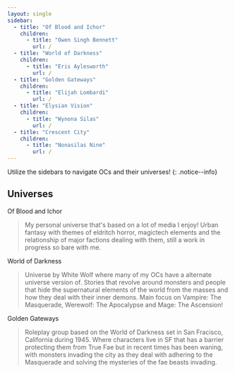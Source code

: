```yaml
---
layout: single
sidebar:
  - title: "Of Blood and Ichor"
    children:
      - title: "Owen Singh Bennett"
        url: /
  - title: "World of Darkness"
    children:
      - title: "Eris Aylesworth"
        url: /
  - title: "Golden Gateways"
    children:
      - title: "Elijah Lombardi"
        url: /
  - title: "Elysian Vision"
    children:
      - title: "Wynona Silas"
        url: /
  - title: "Crescent City"
    children:
      - title: "Nonasilas Nine"
        url: /
---
```


Utilize the sidebars to navigate OCs and their universes!
{: .notice--info}

## Universes

Of Blood and Ichor
> My personal universe that's based on a lot of media I enjoy! Urban fantasy with themes of eldritch horror, magictech elements and the relationship of major factions dealing with them, still a work in progress so bare with me.

World of Darkness
> Universe by White Wolf where many of my OCs have a alternate universe version of. Stories that revolve around monsters and people that hide the supernatural elements of the world from the masses and how they deal with their inner demons. Main focus on Vampire: The Masquerade, Werewolf: The Apocalypse and Mage: The Ascension!

Golden Gateways
> Roleplay group based on the World of Darkness set in San Fracisco, California during 1945. Where characters live in SF that has a barrier protecting them from True Fae but in recent times has been waning, with monsters invading the city as they deal with adhering to the Masquerade and solving the mysteries of the fae beasts invading.
